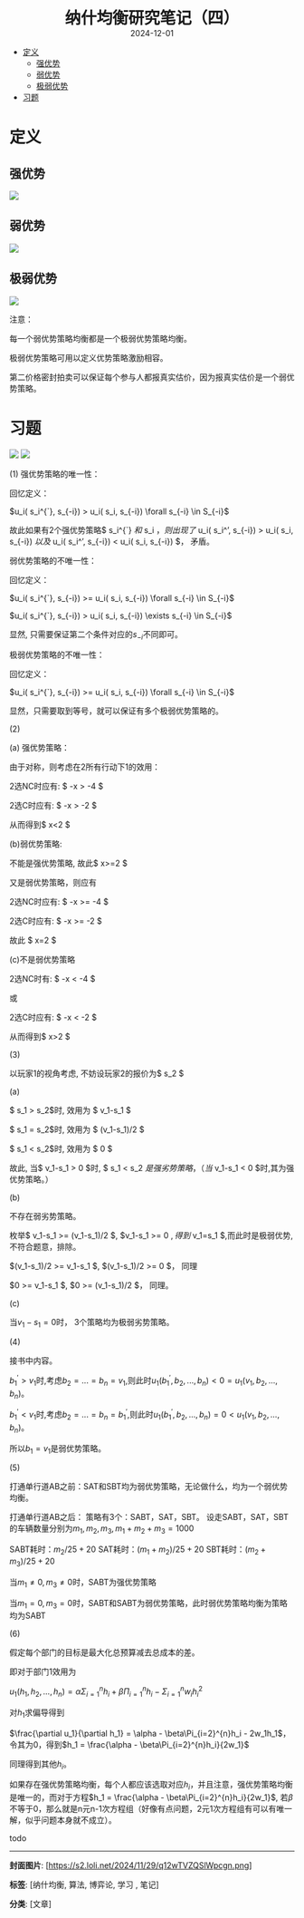 <div style="text-align:center;font-weight:bold;font-size:2em"> 纳什均衡研究笔记（四） </div>

<div style="text-align:center;">2024-12-01</div>

<!-- TOC -->
- [定义](#定义)
  - [强优势](#强优势)
  - [弱优势](#弱优势)
  - [极弱优势](#极弱优势)
- [习题](#习题)
<!-- /TOC -->

# 定义<a name="定义"></a>

## 强优势<a name="强优势"></a>

<img src="https://s2.loli.net/2024/12/01/gLD6pQOM2oXYTW8.png"/>

## 弱优势<a name="弱优势"></a>

<img src="https://s2.loli.net/2024/12/01/nQDrPaOcMZSzfom.png"/>

## 极弱优势<a name="极弱优势"></a>

<img src="https://s2.loli.net/2024/12/01/Jaf5hYOBn8utSxR.png"/>

注意：

每一个弱优势策略均衡都是一个极弱优势策略均衡。

极弱优势策略可用以定义优势策略激励相容。

第二价格密封拍卖可以保证每个参与人都报真实估价，因为报真实估价是一个弱优势策略。

# 习题<a name="习题"></a>

<img src="https://s2.loli.net/2024/12/01/sH3CzoNB1fqFAJ2.png"/>

<img src="https://s2.loli.net/2024/12/01/41DXTxaIjgHkoLs.png"/>

(1)
强优势策略的唯一性：

回忆定义：

$u_i( s_i^{`}, s_{-i}) > u_i( s_i, s_{-i}) \forall s_{-i} \in S_{-i}$

故此如果有2个强优势策略$ s_i^{`} $和$ s_i $，则出现了$ u_i( s_i^’, s_{-i}) > u_i( s_i, s_{-i}) $以及$ u_i( s_i^’, s_{-i}) < u_i( s_i, s_{-i}) $， 矛盾。

弱优势策略的不唯一性：

回忆定义：

$u_i( s_i^{`}, s_{-i}) >= u_i( s_i, s_{-i}) \forall s_{-i} \in S_{-i}$

$u_i( s_i^{`}, s_{-i}) > u_i( s_i, s_{-i}) \exists s_{-i} \in S_{-i}$

显然, 只需要保证第二个条件对应的$s_{-i}$不同即可。

极弱优势策略的不唯一性：

回忆定义：

$u_i( s_i^{`}, s_{-i}) >= u_i( s_i, s_{-i}) \forall s_{-i} \in S_{-i}$

显然，只需要取到等号，就可以保证有多个极弱优势策略的。

(2)

(a) 强优势策略：

由于对称，则考虑在2所有行动下1的效用：

2选NC时应有: $ -x > -4 $

2选C时应有: $ -x > -2 $

从而得到$ x<2 $

(b)弱优势策略:

不能是强优势策略, 故此$ x>=2 $

又是弱优势策略，则应有

2选NC时应有: $ -x >= -4 $

2选C时应有: $ -x >= -2 $

故此 $ x=2 $

(c)不是弱优势策略

2选NC时有: $ -x < -4 $ 

或

2选C时应有: $ -x < -2 $

从而得到$ x>2 $

(3)

以玩家1的视角考虑, 不妨设玩家2的报价为$ s_2 $

(a) 

$ s_1 > s_2$时, 效用为 $ v_1-s_1 $

$ s_1 = s_2$时, 效用为 $ (v_1-s_1)/2 $

$ s_1 < s_2$时, 效用为 $ 0 $

故此, 当$ v_1-s_1 > 0 $时, $ s_1 < s_2 $是强劣势策略，（当$ v_1-s_1 < 0 $时,其为强优势策略。）

(b)

不存在弱劣势策略。

枚举$ v_1-s_1 >= (v_1-s_1)/2 $, $v_1-s_1 >= 0 $, 得到$ v_1=s_1 $,而此时是极弱优势,不符合题意，排除。

$(v_1-s_1)/2 >= v_1-s_1 $, $(v_1-s_1)/2 >= 0 $， 同理

$0 >= v_1-s_1 $, $0 >= (v_1-s_1)/2 $， 同理。

(c)

当$v_1-s_1 = 0$时， 3个策略均为极弱劣势策略。

(4)

接书中内容。

$b_1^{'}>v_1$时,考虑$b_2=...=b_n=v_1$,则此时$u_1(b_1^{'},b_2,...,b_n)<0 = u_1(v_1,b_2,...,b_n)$。

$b_1^{'}<v_1$时,考虑$b_2=...=b_n=b_1^{'}$,则此时$u_1(b_1^{'},b_2,...,b_n)=0<u_1(v_1,b_2,...,b_n)$。

所以$b_1=v_1$是弱优势策略。

(5)

打通单行道AB之前：SAT和SBT均为弱优势策略，无论做什么，均为一个弱优势均衡。

打通单行道AB之后：
策略有3个：SABT，SAT，SBT。
设走SABT，SAT，SBT的车辆数量分别为$m_1,m_2,m_3, m_1+m_2+m_3=1000$

SABT耗时：$m_2/25 + 20$
SAT耗时：$(m_1+m_2)/25 + 20$
SBT耗时：$(m_2+m_3)/25 + 20$

当$m_1\neq 0, m_3\neq 0$时，SABT为强优势策略

当$m_1=0, m_3=0$时，SABT和SABT为弱优势策略，此时弱优势策略均衡为策略均为SABT

(6)

假定每个部门的目标是最大化总预算减去总成本的差。

即对于部门1效用为

$u_1(h_1,h_2,...,h_n) = \alpha\Sigma_{i=1}^{n}h_i + \beta\Pi_{i=1}^{n}h_i -\Sigma_{i=1}^{n}{w_ih_i^2}$

对$h_1$求偏导得到

$\frac{\partial u_1}{\partial h_1} = \alpha - \beta\Pi_{i=2}^{n}h_i - 2w_1h_1$，令其为0，得到$h_1 = \frac{\alpha - \beta\Pi_{i=2}^{n}h_i}{2w_1}$

同理得到其他$h_i$。

如果存在强优势策略均衡，每个人都应该选取对应$h_i$，并且注意，强优势策略均衡是唯一的，而对于方程$h_1 = \frac{\alpha - \beta\Pi_{i=2}^{n}h_i}{2w_1}$, 若$\beta$不等于0，那么就是n元n-1次方程组（好像有点问题，2元1次方程组有可以有唯一解，似乎问题本身就不成立）。

todo

---
**封面图片**: [https://s2.loli.net/2024/11/29/q12wTVZQSlWpcgn.png]

**标签**: [纳什均衡, 算法, 博弈论, 学习 , 笔记]

**分类**: [文章]
